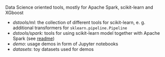 Data Science oriented tools, mostly for Apache Spark, scikit-learn and XGboost

- *dstools/ml:* the collection of different tools for scikit-learn,
e. g. additional transformers for `sklearn.pipeline.Pipeline`
- *dstools/spark:* tools for using scikit-learn model together with Apache Spark (see [readme](spark_tools/README.md))
- *demo*: usage demos in form of Jupyter notebooks
- *datasets*: toy datasets used for demos